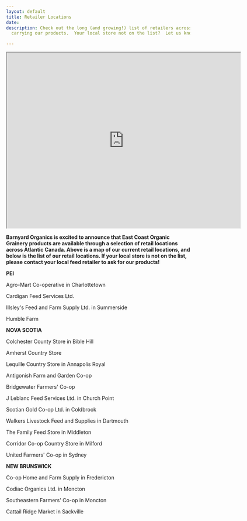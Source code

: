 ```yaml
---
layout: default
title: Retailer Locations
date: 
description: Check out the long (and growing!) list of retailers across the Maritimes
  carrying our products.  Your local store not on the list?  Let us know!

---
```

<iframe src="https://www.google.com/maps/d/u/0/embed?mid=1O5Tnl2vX9YFPPJVzGz6iI2q9JQ8" width="640" height="480"></iframe>

**Barnyard Organics is excited to announce that East Coast Organic Grainery products are available through a selection of retail locations across Atlantic Canada. Above is a map of our current retail locations, and below is the list of our retail locations. If your local store is not on the list, please contact your local feed retailer to ask for our products!**

**PEI**

Agro-Mart Co-operative in Charlottetown

Cardigan Feed Services Ltd.

Illsley's Feed and Farm Supply Ltd. in Summerside

Humble Farm

**NOVA SCOTIA**

Colchester County Store in Bible Hill

Amherst Country Store

Lequille Country Store in Annapolis Royal

Antigonish Farm and Garden Co-op

Bridgewater Farmers' Co-op

J Leblanc Feed Services Ltd. in Church Point

Scotian Gold Co-op Ltd. in Coldbrook

Walkers Livestock Feed and Supplies in Dartmouth

The Family Feed Store in Middleton

Corridor Co-op Country Store in Milford

United Farmers' Co-op in Sydney

**NEW BRUNSWICK**

Co-op Home and Farm Supply in Fredericton

Codiac Organics Ltd. in Moncton

Southeastern Farmers' Co-op in Moncton

Cattail Ridge Market in Sackville